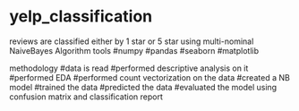 # yelp_classification
reviews are classified either by 1 star or 5 star using multi-nominal NaiveBayes Algorithm
tools 
#numpy
#pandas 
#seaborn
#matplotlib

methodology
#data is read
#performed descriptive analysis on it
#performed EDA
#performed count vectorization on the data
#created a NB model
#trained the data
#predicted the data
#evaluated the model using confusion matrix and classification report
